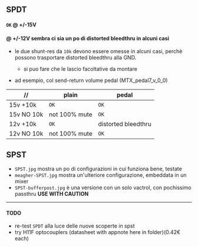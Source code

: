 ﻿
## SPDT

#### `OK` @ +/-15V
#### @ +/-12V sembra ci sia un po di distorted bleedthru in alcuni casi

* le due shunt-res da `10k` devono essere omesse in alcuni casi, perchè possono trasportare distorted bleedthru alla GND.
  + si puo fare che le lascio facoltative da montare
  
* ad esempio, col send-return volume pedal (MTX_pedal7_v_0_0)

| //         | plain         | pedal               |
|------------|---------------|---------------------|
| 15v +10k   | `OK`            | `OK`                  |
| 15v NO 10k | not 100% mute | `OK`                  |
| 12v +10k   | `OK`            | distorted bleedthru |
| 12v NO 10k | not 100% mute | `OK`                  |


## SPST
  * `SPST.jpg` mostra un po di configurazioni in cui funziona bene, testate
  * `meagher-SPST.jpg` mostra un'ulteriore configurazione, embeddata in un mixer
  * `SPST-bufferpost.jpg` è una versione con un solo vactrol, con pochissimo passthru **USE WITH CAUTION**
---

#### TODO
  - re-test `SPDT` alla luce delle nuove scoperte in spst
  - try H11F optocouplers (datasheet with appnote here in folder)(0.42€ each)
  